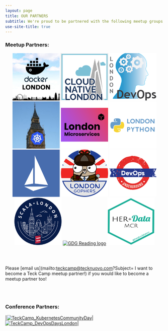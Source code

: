 ```yaml
---
layout: page
title: OUR PARTNERS
subtitle: We're proud to be partnered with the following meetup groups and conferences! Check out more info on each partner by clicking their logo.
use-site-title: true
---
```


### Meetup Partners:

<p align="center">
<a href="https://www.meetup.com/Docker-London/"> <img src="https://raw.githubusercontent.com/teckcamp/teckcamp.github.io/master/img/TeckCamp_Docker_London.png " width="150" height="150" alt="Docker London logo" title="Docker London loves Teck Camp!"></a> 
<a href="https://www.meetup.com/Cloud-Native-London/"> <img src="https://raw.githubusercontent.com/teckcamp/teckcamp.github.io/master/img/TeckCamp_Cloud_Native.png " width="150" height="150" alt="Cloud Native London logo" title="Cloud Native loves Teck Camp!"></a>
<a href="https://www.meetup.com/London-DevOps/"> <img src="https://raw.githubusercontent.com/teckcamp/teckcamp.github.io/master/img/TeckCamp_London_DevOpsSmaller.png " width="150" height="150" alt="London DevOps logo" title="London DevOps loves Teck Camp!"></a>
<a href="https://www.meetup.com/Kubernetes-London/"> <img src="https://raw.githubusercontent.com/teckcamp/teckcamp.github.io/master/img/TeckCamp_Kubernetes.png " width="150" height="150" alt="Kubernetes London logo" title="Kubernetes London loves Teck Camp!"></a>
<a href="https://www.meetup.com/London-Microservices-User-Group/"> <img src="https://raw.githubusercontent.com/teckcamp/teckcamp.github.io/master/img/TeckCamp_MicroservicesSmall.png " width="150" height="150" alt="London Microservices logo" title="London Microservices loves Teck Camp!"></a>
<a href="https://www.meetup.com/LondonPython"> <img src="https://raw.githubusercontent.com/teckcamp/teckcamp.github.io/master/img/TeckCamp_LondonPython.png " width="150" height="150" alt="London Python logo" title="London Python loves Teck Camp!"></a> 
<a href="https://www.meetup.com/Istio-London/"> <img src="https://raw.githubusercontent.com/teckcamp/teckcamp.github.io/master/img/TeckCamp_Istio.png " width="150" height="150" alt="Istio London logo" title="Istio London loves Teck Camp!"></a>
<a href="https://www.meetup.com/LondonGophers/"> <img src="https://raw.githubusercontent.com/teckcamp/teckcamp.github.io/master/img/TeckCamp_LondonGophers.png " width="150" height="150" alt="London Gophers logo" title="London Gophers loves Teck Camp!"></a>
<a href="https://www.meetup.com/DevOps-Underground/"> <img src="https://raw.githubusercontent.com/teckcamp/teckcamp.github.io/master/img/TeckCamp_DevOpsUndergroundSquare.png " width="150" height="150" alt="DevOps Underground logo" title="DevOps Underground London loves Teck Camp!"></a>
<a href="https://www.meetup.com/london-scala/"> <img src="https://raw.githubusercontent.com/teckcamp/teckcamp.github.io/master/img/TeckCamp_%20LondonScala_smaller.png " width="150" height="150" alt="London Microservices logo" title="London Scala User Group loves Teck Camp!"></a>
<a href="https://www.meetup.com/GDG-Reading-Thames-Valley/"> <img src="https://raw.githubusercontent.com/teckcamp/teckcamp.github.io/master/img/TeckCamp_GDGReading.jpg" width="150" height="150" alt="GDG Reading logo" title="GDG Reading & Thames Valley loves Teck Camp!"></a>
<a href="https://www.meetup.com/herplusdatamcr/"> <img src="https://raw.githubusercontent.com/teckcamp/teckcamp.github.io/master/img/TeckCamp_HerPlusData.png" width="150" height="150" alt="HER+Data Manchester logo" title="HER+Data MCR loves Teck Camp!"></a>
</p>


<div><br><br></div>

Please [email us](mailto:teckcamp@tecknuovo.com?Subject= I want to become a Teck Camp meetup partner!) if you would like to become a meetup partner too!

<div><br><br></div>

### Conference Partners:

|[![TeckCamp_KubernetesCommunityDay](/img/KubernetesCommunityDays_London.jpg "Kubernetes Community Day London loves Teck Camp!")](https://kubernetescommunitydays.org/events/2020-london/)|[![TeckCamp_DevOpsDaysLondon](/img/DevOpsDays_London.png "DevOpsDays London loves Teck Camp!")](https://devopsdays.org/events/2020-london/welcome/)|

